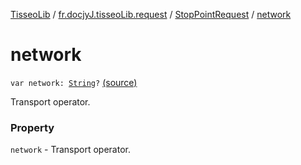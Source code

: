 [TisseoLib](../../index.md) / [fr.docjyJ.tisseoLib.request](../index.md) / [StopPointRequest](index.md) / [network](./network.md)

# network

`var network: `[`String`](https://kotlinlang.org/api/latest/jvm/stdlib/kotlin/-string/index.html)`?` [(source)](https://github.com/docjyj/tisseoLib/tree/master/src/main/kotlin/fr/docjyJ/tisseoLib/request/StopPointRequest.kt#L34)

Transport operator.

### Property

`network` - Transport operator.